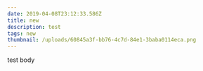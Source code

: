 ```yaml
---
date: 2019-04-08T23:12:33.586Z
title: new
description: test
tags: new
thumbnail: /uploads/60845a3f-bb76-4c7d-84e1-3baba0114eca.png
---
```

test body
